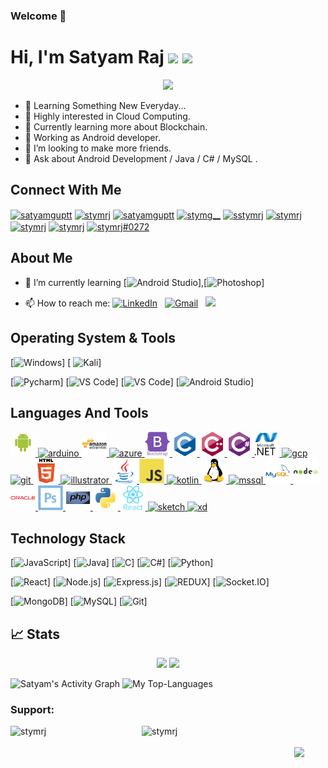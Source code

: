 ### Welcome 👋

# Hi, I'm Satyam Raj <img src="https://raw.githubusercontent.com/Asmit2952/Asmit2952/master/src/wave.gif?token=ATQS65XWY4MME7NJYAZ4LCTBN34AU" width="30px">  ![](https://komarev.com/ghpvc/?username=stymrj&label=PROFILE+VIEWS)

<p align="center">
  <a href="https://github.com/stymrj/readme-typing-svg"><img src="https://readme-typing-svg.herokuapp.com/?lines=Hey!!!;I%20am%20%20Learning%20Cloud%20Computing%20And%20Blockchain;An%20Android%20App%20Developer;Self-taught;1.5%20years%20of%20coding%20experience;Always%20learning%20new%20things&font=Fira%20Code&center=true&width=440&height=45&color=f75c7e&vCenter=true&size=22"></a>
</p>

- 🌱 Learning Something New Everyday...
- 🔭 Highly interested in Cloud Computing. 
- 🌱 Currently learning more about Blockchain.
- 🔭 Working as Android developer.
- 👯 I’m looking to make more friends.
- 💬 Ask about Android Development / Java / C# / MySQL .

## Connect With Me

</p>
<p align="left">
<a href="https://twitter.com/satyamguptt" target="blank"><img align="center" src="https://raw.githubusercontent.com/rahuldkjain/github-profile-readme-generator/master/src/images/icons/Social/twitter.svg" alt="satyamguptt" height="30" width="40" /></a>
<a href="https://linkedin.com/in/stymrj" target="blank"><img align="center" src="https://raw.githubusercontent.com/rahuldkjain/github-profile-readme-generator/master/src/images/icons/Social/linked-in-alt.svg" alt="stymrj" height="30" width="40" /></a>
<a href="https://fb.com/satyamguptt" target="blank"><img align="center" src="https://raw.githubusercontent.com/rahuldkjain/github-profile-readme-generator/master/src/images/icons/Social/facebook.svg" alt="satyamguptt" height="30" width="40" /></a>
<a href="https://instagram.com/stymg__" target="blank"><img align="center" src="https://raw.githubusercontent.com/rahuldkjain/github-profile-readme-generator/master/src/images/icons/Social/instagram.svg" alt="stymg__" height="30" width="40" /></a>
<a href="https://medium.com/sstymrj" target="blank"><img align="center" src="https://raw.githubusercontent.com/rahuldkjain/github-profile-readme-generator/master/src/images/icons/Social/medium.svg" alt="sstymrj" height="30" width="40" /></a>
<a href="https://www.codechef.com/users/stymrj" target="blank"><img align="center" src="https://cdn.jsdelivr.net/npm/simple-icons@3.1.0/icons/codechef.svg" alt="stymrj" height="30" width="40" /></a>
<a href="https://www.hackerrank.com/stymrj" target="blank"><img align="center" src="https://raw.githubusercontent.com/rahuldkjain/github-profile-readme-generator/master/src/images/icons/Social/hackerrank.svg" alt="stymrj" height="30" width="40" /></a>
<a href="https://www.leetcode.com/stymrj" target="blank"><img align="center" src="https://raw.githubusercontent.com/rahuldkjain/github-profile-readme-generator/master/src/images/icons/Social/leet-code.svg" alt="stymrj" height="30" width="40" /></a>
<a href="https://discord.gg/stymrj#0272" target="blank"><img align="center" src="https://raw.githubusercontent.com/rahuldkjain/github-profile-readme-generator/master/src/images/icons/Social/discord.svg" alt="stymrj#0272" height="30" width="40" /></a>
</p>

## About Me

- 🌱 I’m currently learning [![Android Studio](https://img.shields.io/badge/IDE-Android%20Studio-3DDC84.svg?style=flat-square&logo=android-studio)],[![Photoshop](https://img.shields.io/badge/Adobe%20Photoshop-31A8FF?style=for-the-badge&logo=Adobe%20Photoshop&logoColor=black)]

- 📫 How to reach me:
<a href="https://www.linkedin.com/in/stymrj/"><img alt="LinkedIn" src="https://img.shields.io/badge/linkedin%20-%230077B5.svg?&style=flat&logo=linkedin&logoColor=white"/></a> &nbsp;
<a href="mailto:sstymrj@gmail.com"><img alt="Gmail" src="https://img.shields.io/badge/Gmail-D14836?style=flat&logo=gmail&logoColor=white" /></a> &nbsp;
<a href="https://instagram.com/stymg__"><img src="https://img.shields.io/badge/-@stymg__-E4405F?style=flat&logo=Instagram&logoColor=white"/></a> &nbsp;



## Operating System & Tools

[![Windows](https://img.shields.io/badge/Windows-0078D6?style=for-the-badge&logo=windows&logoColor=white)]
[ ![Kali](https://img.shields.io/badge/Kali-268BEE?style=for-the-badge&logo=kalilinux&logoColor=white)]

[![Pycharm](https://img.shields.io/badge/IDE-PyCharm-yellow?style=flat-square&logo=JetBrains)]
[![VS Code](https://img.shields.io/badge/IDE-VSCode-%23007ACC?style=flat-square&logo=Visual-studio-code)]
[![VS Code](https://img.shields.io/badge/IDE-IntelliJ%20IDEA-black?style=flat-square&logo=JetBrains)]
[![Android Studio](https://img.shields.io/badge/IDE-Android%20Studio-3DDC84.svg?style=flat-square&logo=android-studio)]


## Languages And Tools

<p align="left"> <a href="https://developer.android.com" target="_blank" rel="noreferrer"> <img src="https://raw.githubusercontent.com/devicons/devicon/master/icons/android/android-original-wordmark.svg" alt="android" width="40" height="40"/> </a> <a href="https://www.arduino.cc/" target="_blank" rel="noreferrer"> <img src="https://cdn.worldvectorlogo.com/logos/arduino-1.svg" alt="arduino" width="40" height="40"/> </a> <a href="https://aws.amazon.com" target="_blank" rel="noreferrer"> <img src="https://raw.githubusercontent.com/devicons/devicon/master/icons/amazonwebservices/amazonwebservices-original-wordmark.svg" alt="aws" width="40" height="40"/> </a> <a href="https://azure.microsoft.com/en-in/" target="_blank" rel="noreferrer"> <img src="https://www.vectorlogo.zone/logos/microsoft_azure/microsoft_azure-icon.svg" alt="azure" width="40" height="40"/> </a> <a href="https://getbootstrap.com" target="_blank" rel="noreferrer"> <img src="https://raw.githubusercontent.com/devicons/devicon/master/icons/bootstrap/bootstrap-plain-wordmark.svg" alt="bootstrap" width="40" height="40"/> </a> <a href="https://www.cprogramming.com/" target="_blank" rel="noreferrer"> <img src="https://raw.githubusercontent.com/devicons/devicon/master/icons/c/c-original.svg" alt="c" width="40" height="40"/> </a> <a href="https://www.w3schools.com/cpp/" target="_blank" rel="noreferrer"> <img src="https://raw.githubusercontent.com/devicons/devicon/master/icons/cplusplus/cplusplus-original.svg" alt="cplusplus" width="40" height="40"/> </a> <a href="https://www.w3schools.com/cs/" target="_blank" rel="noreferrer"> <img src="https://raw.githubusercontent.com/devicons/devicon/master/icons/csharp/csharp-original.svg" alt="csharp" width="40" height="40"/> </a> <a href="https://dotnet.microsoft.com/" target="_blank" rel="noreferrer"> <img src="https://raw.githubusercontent.com/devicons/devicon/master/icons/dot-net/dot-net-original-wordmark.svg" alt="dotnet" width="40" height="40"/> </a> <a href="https://cloud.google.com" target="_blank" rel="noreferrer"> <img src="https://www.vectorlogo.zone/logos/google_cloud/google_cloud-icon.svg" alt="gcp" width="40" height="40"/> </a> <a href="https://git-scm.com/" target="_blank" rel="noreferrer"> <img src="https://www.vectorlogo.zone/logos/git-scm/git-scm-icon.svg" alt="git" width="40" height="40"/> </a> <a href="https://www.w3.org/html/" target="_blank" rel="noreferrer"> <img src="https://raw.githubusercontent.com/devicons/devicon/master/icons/html5/html5-original-wordmark.svg" alt="html5" width="40" height="40"/> </a> <a href="https://www.adobe.com/in/products/illustrator.html" target="_blank" rel="noreferrer"> <img src="https://www.vectorlogo.zone/logos/adobe_illustrator/adobe_illustrator-icon.svg" alt="illustrator" width="40" height="40"/> </a> <a href="https://www.java.com" target="_blank" rel="noreferrer"> <img src="https://raw.githubusercontent.com/devicons/devicon/master/icons/java/java-original.svg" alt="java" width="40" height="40"/> </a> <a href="https://developer.mozilla.org/en-US/docs/Web/JavaScript" target="_blank" rel="noreferrer"> <img src="https://raw.githubusercontent.com/devicons/devicon/master/icons/javascript/javascript-original.svg" alt="javascript" width="40" height="40"/> </a> <a href="https://kotlinlang.org" target="_blank" rel="noreferrer"> <img src="https://www.vectorlogo.zone/logos/kotlinlang/kotlinlang-icon.svg" alt="kotlin" width="40" height="40"/> </a> <a href="https://www.linux.org/" target="_blank" rel="noreferrer"> <img src="https://raw.githubusercontent.com/devicons/devicon/master/icons/linux/linux-original.svg" alt="linux" width="40" height="40"/> </a> <a href="https://www.microsoft.com/en-us/sql-server" target="_blank" rel="noreferrer"> <img src="https://www.svgrepo.com/show/303229/microsoft-sql-server-logo.svg" alt="mssql" width="40" height="40"/> </a> <a href="https://www.mysql.com/" target="_blank" rel="noreferrer"> <img src="https://raw.githubusercontent.com/devicons/devicon/master/icons/mysql/mysql-original-wordmark.svg" alt="mysql" width="40" height="40"/> </a> <a href="https://nodejs.org" target="_blank" rel="noreferrer"> <img src="https://raw.githubusercontent.com/devicons/devicon/master/icons/nodejs/nodejs-original-wordmark.svg" alt="nodejs" width="40" height="40"/> </a> <a href="https://www.oracle.com/" target="_blank" rel="noreferrer"> <img src="https://raw.githubusercontent.com/devicons/devicon/master/icons/oracle/oracle-original.svg" alt="oracle" width="40" height="40"/> </a> <a href="https://www.photoshop.com/en" target="_blank" rel="noreferrer"> <img src="https://raw.githubusercontent.com/devicons/devicon/master/icons/photoshop/photoshop-line.svg" alt="photoshop" width="40" height="40"/> </a> <a href="https://www.php.net" target="_blank" rel="noreferrer"> <img src="https://raw.githubusercontent.com/devicons/devicon/master/icons/php/php-original.svg" alt="php" width="40" height="40"/> </a> <a href="https://www.python.org" target="_blank" rel="noreferrer"> <img src="https://raw.githubusercontent.com/devicons/devicon/master/icons/python/python-original.svg" alt="python" width="40" height="40"/> </a> <a href="https://reactjs.org/" target="_blank" rel="noreferrer"> <img src="https://raw.githubusercontent.com/devicons/devicon/master/icons/react/react-original-wordmark.svg" alt="react" width="40" height="40"/> </a> <a href="https://www.sketch.com/" target="_blank" rel="noreferrer"> <img src="https://www.vectorlogo.zone/logos/sketchapp/sketchapp-icon.svg" alt="sketch" width="40" height="40"/> </a> <a href="https://www.adobe.com/products/xd.html" target="_blank" rel="noreferrer"> <img src="https://cdn.worldvectorlogo.com/logos/adobe-xd.svg" alt="xd" width="40" height="40"/> </a> </p>



## Technology Stack
[![JavaScript](https://img.shields.io/badge/JavaScript-323330?style=for-the-badge&logo=javascript&logoColor=F7DF1E)]
[![Java](https://img.shields.io/badge/java-%23ED8B00.svg?style=for-the-badge&logo=java&logoColor=white)]
[![C](https://img.shields.io/badge/c-%2300599C.svg?style=for-the-badge&logo=c&logoColor=white)]
[![C#](https://img.shields.io/badge/c%23-%23239120.svg?style=for-the-badge&logo=c-sharp&logoColor=white)]
[![Python](https://img.shields.io/badge/-Python-3776AB?style=flat-square&logo=python&logoColor=ffffff)]


[![React](https://img.shields.io/badge/React-20232A?style=for-the-badge&logo=react&logoColor=61DAFB)]
[![Node.js](https://img.shields.io/badge/Node.js-339933?style=for-the-badge&logo=nodedotjs&logoColor=white)]
[![Express.js](https://img.shields.io/badge/Express.js-000000?style=for-the-badge&logo=express&logoColor=white)]
[![REDUX](https://img.shields.io/badge/Redux-593D88?style=for-the-badge&logo=redux&logoColor=white)]
[![Socket.IO](https://img.shields.io/badge/Socket.io-010101?&style=for-the-badge&logo=Socket.io&logoColor=white)]


[![MongoDB](https://img.shields.io/badge/-MongoDB-47A248?style=flat-square&logo=MongoDB&logoColor=ffffff)]
[![MySQL](https://img.shields.io/badge/-MySQL-4479A1?style=flat-square&logo=MySQL&logoColor=ffffff)]
[![Git](https://img.shields.io/badge/-Git-%23F05032?style=flat-square&logo=git&logoColor=%23ffffff)]

 ## 📈 Stats
 
<p align="center">
  <img width="48%" src="https://github-readme-stats.vercel.app/api?username=stymrj&show_icons=true&hide_border=truel&count_private=true&show_icons=true&hide=,contribs&include_all_commits" />
  <img width="48%" src="https://github-readme-streak-stats.herokuapp.com/?user=stymrj&hide_border=true" />
</p>


<img alt="Satyam's Activity Graph" src="https://denvercoder1-activity-graph.herokuapp.com/graph/?username=stymrj&bg_color=1F222E&color=F8D866&line=F85D7F&point=FFFFFF&hide_border=true" />


<img  width="40%" alt="My Top-Languages" src="https://github-readme-stats.vercel.app/api/top-langs/?username=stymrj" />



<h3 align="left">Support:</h3>
<p><a href="https://www.buymeacoffee.com/stymrj"> <img align="left" src="https://cdn.buymeacoffee.com/buttons/v2/default-yellow.png" height="50" width="210" alt="stymrj" /></a><a href="https://ko-fi.com/stymrj"> <img align="left" src="https://cdn.ko-fi.com/cdn/kofi3.png?v=3" height="50" width="210" alt="stymrj" /></a></p><br><br>



<div align="center">

<img src="https://user-images.githubusercontent.com/46995327/169817619-92e89b97-c102-484f-8f98-c93ccf0dd0f4.gif">
